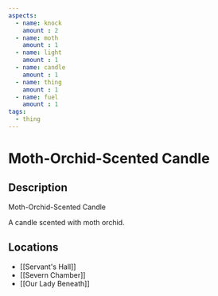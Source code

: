 ```yaml
---
aspects: 
  - name: knock
    amount : 2
  - name: moth
    amount : 1
  - name: light
    amount : 1
  - name: candle
    amount : 1
  - name: thing
    amount : 1
  - name: fuel
    amount : 1
tags:
  - thing
---
```


# Moth-Orchid-Scented Candle

## Description
Moth-Orchid-Scented Candle

A candle scented with moth orchid.
## Locations
- [[Servant's Hall]]
- [[Severn Chamber]]
- [[Our Lady Beneath]]